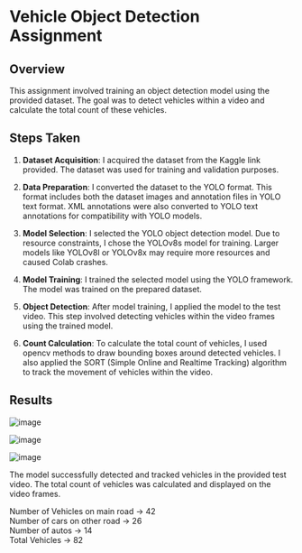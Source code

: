 
# Vehicle Object Detection Assignment

## Overview

This assignment involved training an object detection model using the provided dataset. The goal was to detect vehicles within a video and calculate the total count of these vehicles.

## Steps Taken

1. **Dataset Acquisition**: I acquired the dataset from the Kaggle link provided. The dataset was used for training and validation purposes.

2. **Data Preparation**: I converted the dataset to the YOLO format. This format includes both the dataset images and annotation files in YOLO text format. XML annotations were also converted to YOLO text annotations for compatibility with YOLO models.

3. **Model Selection**: I selected the YOLO object detection model. Due to resource constraints, I chose the YOLOv8s model for training. Larger models like YOLOv8l or YOLOv8x may require more resources and caused Colab crashes.

4. **Model Training**: I trained the selected model using the YOLO framework. The model was trained on the prepared dataset.

5. **Object Detection**: After model training, I applied the model to the test video. This step involved detecting vehicles within the video frames using the trained model.

6. **Count Calculation**: To calculate the total count of vehicles, I used opencv methods to draw bounding boxes around detected vehicles. I also applied the SORT (Simple Online and Realtime Tracking) algorithm to track the movement of vehicles within the video.

## Results
![image](https://github.com/ShreyNaik123/virtuorigin/assets/61283238/7748721f-338a-4729-a178-bf2adbf3520c)
<br>

![image](https://github.com/ShreyNaik123/virtuorigin/assets/61283238/a487c905-8791-4c28-b404-702ed0e56db5)
<br>

![image](https://github.com/ShreyNaik123/virtuorigin/assets/61283238/124582c6-d21a-488b-8695-4f559038ec21)
<br>

The model successfully detected and tracked vehicles in the provided test video. The total count of vehicles was calculated and displayed on the video frames.


Number of Vehicles on main road -> 42  
Number of cars on other road  -> 26 <br>
Number of autos -> 14 <br>
Total Vehicles -> 82

